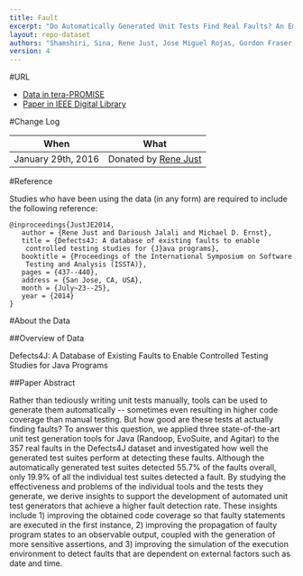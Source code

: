```yaml
---
title: Fault
excerpt: "Do Automatically Generated Unit Tests Find Real Faults? An Empirical Study of Effectiveness and Challenges"
layout: repo-dataset
authors: "Shamshiri, Sina, Rene Just, Jose Miguel Rojas, Gordon Fraser, Phil McMinn, and Andrea Arcuri"
version: 4
---
```


#URL

* [Data in tera-PROMISE](https://terapromise.csc.ncsu.edu:8443/!/#repo/view/head/defect/defect-other/fault)
* [Paper in IEEE Digital Library](http://ieeexplore.ieee.org/xpl/articleDetails.jsp?arnumber=7372009&punumber%3D7371449%26filter%3DAND%28p_IS_Number%3A7371976%29%26pageNumber%3D2)

#Change Log

When | What
---- | ----
January 29th, 2016 | Donated by [Rene Just](mailto:rjust@cs.washington.edu)

#Reference

Studies who have been using the data (in any form) are required to include the following reference:

```
@inproceedings{JustJE2014,
   author = {Rene Just and Darioush Jalali and Michael D. Ernst},
   title = {Defects4J: A database of existing faults to enable
	controlled testing studies for {J}ava programs},
   booktitle = {Proceedings of the International Symposium on Software
	Testing and Analysis (ISSTA)},
   pages = {437--440},
   address = {San Jose, CA, USA},
   month = {July~23--25},
   year = {2014}
}   
```

#About the Data

##Overview of Data

Defects4J: A Database of Existing Faults to
Enable Controlled Testing Studies for Java Programs

##Paper Abstract

Rather than tediously writing unit tests manually, tools can be used to generate them automatically -- sometimes even resulting in higher code coverage than manual testing. But how good are these tests at actually finding faults? To answer this question, we applied three state-of-the-art unit test generation tools for Java (Randoop, EvoSuite, and Agitar) to the 357 real faults in the Defects4J dataset and investigated how well the generated test suites perform at detecting these faults. Although the automatically generated test suites detected 55.7% of the faults overall, only 19.9% of all the individual test suites detected a fault. By studying the effectiveness and problems of the individual tools and the tests they generate, we derive insights to support the development of automated unit test generators that achieve a higher fault detection rate. These insights include 1) improving the obtained code coverage so that faulty statements are executed in the first instance, 2) improving the propagation of faulty program states to an observable output, coupled with the generation of more sensitive assertions, and 3) improving the simulation of the execution environment to detect faults that are dependent on external factors such as date and time.